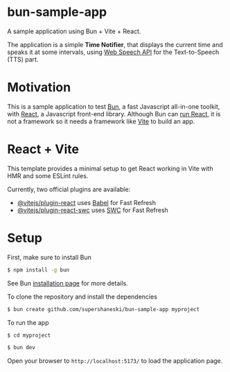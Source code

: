 bun-sample-app
======

A sample application using Bun + Vite + React.

The application is a simple **Time Notifier**, that displays the current time and speaks it at some intervals, using [Web Speech API](https://developer.mozilla.org/en-US/docs/Web/API/Web_Speech_API) for the Text-to-Speech (TTS) part.

# Motivation

This is a sample application to test [Bun](https://bun.sh), a fast Javascript all-in-one toolkit, with [React](https://react.dev), a Javascript front-end library. Although Bun can [run React](https://bun.sh/guides/ecosystem/react), it is not a framework so it needs a framework like [Vite](https://bun.sh/guides/ecosystem/vite) to build an app.

# React + Vite

This template provides a minimal setup to get React working in Vite with HMR and some ESLint rules.

Currently, two official plugins are available:

- [@vitejs/plugin-react](https://github.com/vitejs/vite-plugin-react/blob/main/packages/plugin-react/README.md) uses [Babel](https://babeljs.io/) for Fast Refresh
- [@vitejs/plugin-react-swc](https://github.com/vitejs/vite-plugin-react-swc) uses [SWC](https://swc.rs/) for Fast Refresh


# Setup

First, make sure to install Bun

```sh
$ npm install -g bun
```

See Bun [installation page](https://bun.sh/docs/installation) for more details.

To clone the repository and install the dependencies

```sh
$ bun create github.com/supershaneski/bun-sample-app myproject
```

To run the app

```sh
$ cd myproject

$ bun dev
```

Open your browser to `http://localhost:5173/` to load the application page.
